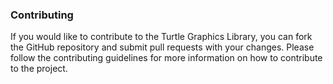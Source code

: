 ### Contributing
If you would like to contribute to the Turtle Graphics Library, you can fork the GitHub repository and submit pull requests with your changes. Please follow the contributing guidelines for more information on how to contribute to the project.
